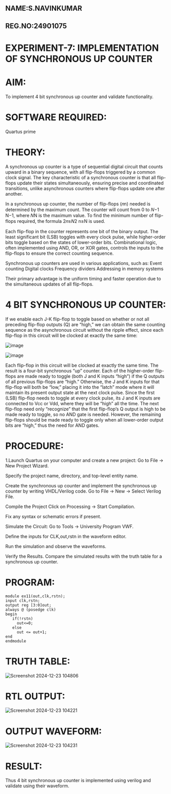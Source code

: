 ## NAME:S.NAVINKUMAR
## REG.NO:24901075
# EXPERIMENT-7: IMPLEMENTATION OF SYNCHRONOUS UP COUNTER

# AIM:

To implement 4 bit synchronous up counter and validate functionality.

# SOFTWARE REQUIRED:

Quartus prime

# THEORY:

A synchronous up counter is a type of sequential digital circuit that counts upward in a binary sequence, with all flip-flops triggered by a common clock signal. The key characteristic of a synchronous counter is that all flip-flops update their states simultaneously, ensuring precise and coordinated transitions, unlike asynchronous counters where flip-flops update one after another.

In a synchronous up counter, the number of flip-flops (𝑛n) needed is determined by the maximum count. The counter will count from 0 to 𝑁−1
N−1, where 𝑁N is the maximum value. To find the minimum number of flip-flops required, the formula 2𝑛≥𝑁2 n≥N is used.

Each flip-flop in the counter represents one bit of the binary output. The least significant bit (LSB) toggles with every clock pulse, while higher-order bits toggle based on the states of lower-order bits. Combinational logic, often implemented using AND, OR, or XOR gates, controls the inputs to the flip-flops to ensure the correct counting sequence.

Synchronous up counters are used in various applications, such as:
Event counting
Digital clocks
Frequency dividers
Addressing in memory systems

Their primary advantage is the uniform timing and faster operation due to the simultaneous updates of all flip-flops.

# 4 BIT SYNCHRONOUS UP COUNTER:

If we enable each J-K flip-flop to toggle based on whether or not all preceding flip-flop outputs (Q) are “high,” we can obtain the same counting sequence as the asynchronous circuit without the ripple effect, since each flip-flop in this circuit will be clocked at exactly the same time:

![image](https://github.com/naavaneetha/SYNCHRONOUS-UP-COUNTER/assets/154305477/d5db3fa0-e413-404c-b80e-b2f39d82e7e8)


![image](https://github.com/naavaneetha/SYNCHRONOUS-UP-COUNTER/assets/154305477/52cb61eb-d04b-442d-810c-31185a68410b)

Each flip-flop in this circuit will be clocked at exactly the same time.
The result is a four-bit synchronous “up” counter. Each of the higher-order flip-flops are made ready to toggle (both J and K inputs “high”) if the Q outputs of all previous flip-flops are “high.”
Otherwise, the J and K inputs for that flip-flop will both be “low,” placing it into the “latch” mode where it will maintain its present output state at the next clock pulse.
Since the first (LSB) flip-flop needs to toggle at every clock pulse, its J and K inputs are connected to Vcc or Vdd, where they will be “high” all the time.
The next flip-flop need only “recognize” that the first flip-flop’s Q output is high to be made ready to toggle, so no AND gate is needed.
However, the remaining flip-flops should be made ready to toggle only when all lower-order output bits are “high,” thus the need for AND gates.

# PROCEDURE:

1.Launch Quartus on your computer and create a new project:
Go to File → New Project Wizard.

Specify the project name, directory, and top-level entity name.

Create the synchronous up counter and implement the synchronous up counter by writing VHDL/Verilog code.
Go to File → New → Select Verilog File.

Compile the Project
Click on Processing → Start Compilation.

Fix any syntax or schematic errors if present.

Simulate the Circuit:
Go to Tools → University Program VWF.

Define the inputs for CLK,out,rstn in the waveform editor.

Run the simulation and observe the waveforms.

Verify the Results.
Compare the simulated results with the truth table for a synchronous up counter.

# PROGRAM: 
~~~
module ex11(out,clk,rstn);
input clk,rstn;
output reg [3:0]out;
always @ (posedge clk)
begin
   if(!rstn)
     out<=0;
   else 
     out <= out+1;
end
endmodule
~~~

# TRUTH TABLE:

![Screenshot 2024-12-23 104806](https://github.com/user-attachments/assets/9a3abc99-9c4d-4613-a4da-56c15dc061e3)

# RTL OUTPUT:

![Screenshot 2024-12-23 104221](https://github.com/user-attachments/assets/9e33df29-6fd0-4dff-81ee-8984dd051f5f)

# OUTPUT WAVEFORM:

![Screenshot 2024-12-23 104231](https://github.com/user-attachments/assets/73f07ff4-78b3-42f3-925a-9024ccedd733)

# RESULT:

Thus 4 bit synchronous up counter is implemented using verilog and validate using their waveform.

